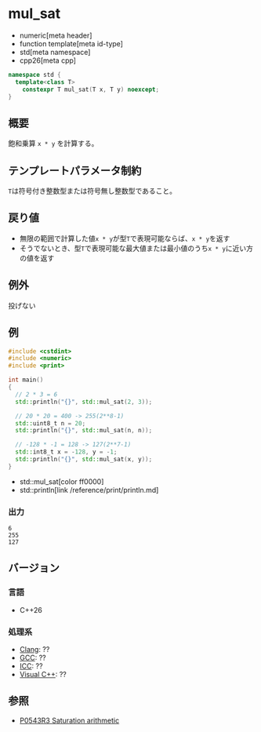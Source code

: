 # mul_sat
* numeric[meta header]
* function template[meta id-type]
* std[meta namespace]
* cpp26[meta cpp]

```cpp
namespace std {
  template<class T>
    constexpr T mul_sat(T x, T y) noexcept;
}
```

## 概要
飽和乗算 `x * y` を計算する。


## テンプレートパラメータ制約
`T`は符号付き整数型または符号無し整数型であること。


## 戻り値
- 無限の範囲で計算した値`x * y`が型`T`で表現可能ならば、`x * y`を返す
- そうでないとき、型`T`で表現可能な最大値または最小値のうち`x * y`に近い方の値を返す


## 例外
投げない


## 例
```cpp example
#include <cstdint>
#include <numeric>
#include <print>

int main()
{
  // 2 * 3 = 6
  std::println("{}", std::mul_sat(2, 3));

  // 20 * 20 = 400 -> 255(2**8-1)
  std::uint8_t n = 20;
  std::println("{}", std::mul_sat(n, n));

  // -128 * -1 = 128 -> 127(2**7-1)
  std::int8_t x = -128, y = -1;
  std::println("{}", std::mul_sat(x, y));
}
```
* std::mul_sat[color ff0000]
* std::println[link /reference/print/println.md]

### 出力
```
6
255
127
```


## バージョン
### 言語
- C++26

### 処理系
- [Clang](/implementation.md#clang): ??
- [GCC](/implementation.md#gcc): ??
- [ICC](/implementation.md#icc): ??
- [Visual C++](/implementation.md#visual_cpp): ??


## 参照
- [P0543R3 Saturation arithmetic](https://www.open-std.org/jtc1/sc22/wg21/docs/papers/2023/p0543r3.html)
